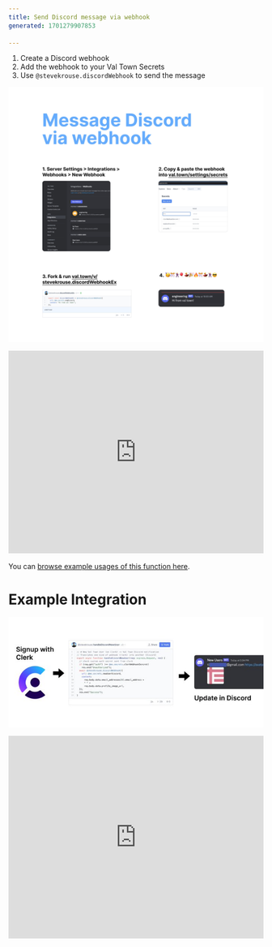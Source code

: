```yaml
---
title: Send Discord message via webhook
generated: 1701279907853

---
```


1. Create a Discord webhook
2. Add the webhook to your Val Town Secrets
3. Use `@stevekrouse.discordWebhook` to send the message

![Untitled](./send-discord-message-via-webhook/untitled.png)

<div class="not-content">
  <iframe src="https://www.val.town/embed/stevekrouse.discordWebhook" width="100%" frameborder="no" style="height: 400px;">
    &#x20;
  </iframe>
</div>

You can [browse example usages of this function here](https://www.val.town/v/stevekrouse.discordWebhook/references).

# Example Integration

![Untitled](./send-discord-message-via-webhook/untitled-1.png)

<div class="not-content">
  <iframe src="https://www.val.town/embed/neverstew.handleDiscordNewUser" width="100%" frameborder="no" style="height: 400px;">
    &#x20;
  </iframe>
</div>

